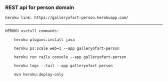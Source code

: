 
### REST api for person domain
    heroku link: https://galleryofart-person.herokuapp.com/

------------------------------
    HEROKU usefull commands:
    
        heroku plugins:install java
        
        heroku ps:scale web=1 --app galleryofart-person
        
        heroku run rails console --app galleryofart-person
        
        heroku logs --tail --app galleryofart-person
        
        mvn heroku:deploy-only